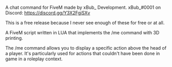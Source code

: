 A chat command for FiveM made by xBub_ Development. xBub_#0001 on Discord: https://discord.gg/Y3X2FgjSXv

This is a free release because I never see enough of these for free or at all.

A FiveM script written in LUA that implements the /me command with 3D printing.

The /me command allows you to display a specific action above the head of a player. It's particularly used for actions that couldn't have been done in game in a roleplay context.
